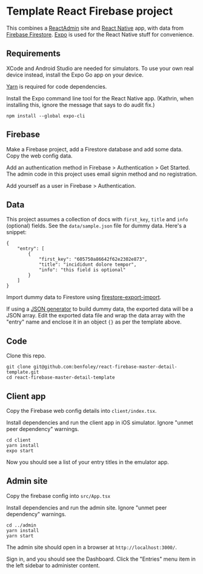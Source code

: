 # Template React Firebase project

This combines a [ReactAdmin](https://marmelab.com/react-admin/) site and [React Native](https://reactnative.dev/) app, with data from [Firebase Firestore](https://firebase.google.com/docs/firestore). [Expo](https://expo.io/) is used for the React Native stuff for convenience.


## Requirements

XCode and Android Studio are needed for simulators. To use your own real device instead, install the Expo Go app on your device.

[Yarn](https://yarnpkg.com/) is required for code dependencies. 

Install the Expo command line tool for the React Native app. 
(Kathrin, when installing this, ignore the message that says to do audit fix.)
```
npm install --global expo-cli
```


## Firebase

Make a Firebase project, add a Firestore database and add some data. Copy the web config data.

Add an authentication method in Firebase > Authentication > Get Started. The admin code in this project uses email signin method and no registration. 

Add yourself as a user in Firebase > Authentication.


## Data 

This project assumes a collection of docs with `first_key`, `title` and `info` (optional) fields. See the `data/sample.json` file for dummy data. Here's a snippet:

```
{
    "entry": [
        {
            "first_key": "605750a86642f62e2302e873",
            "title": "incididunt dolore tempor",
            "info": "this field is optional"
        }
    ]
}
```

Import dummy data to Firestore using [firestore-export-import](https://www.npmjs.com/package/firestore-export-import). 

If using a [JSON generator](https://next.json-generator.com/EyTd3VxV9) to build dummy data, the exported data will be a JSON array. Edit the exported data file and wrap the data array with the "entry" name and enclose it in an object `{}` as per the template above.


## Code

Clone this repo.
```
git clone git@github.com:benfoley/react-firebase-master-detail-template.git
cd react-firebase-master-detail-template
```


## Client app

Copy the Firebase web config details into `client/index.tsx`.

Install dependencies and run the client app in iOS simulator. Ignore "unmet peer dependency" warnings.
```
cd client
yarn install
expo start
```

Now you should see a list of your entry titles in the emulator app.


## Admin site

Copy the firebase config into `src/App.tsx`

Install dependencies and run the admin site. Ignore "unmet peer dependency" warnings.
```
cd ../admin
yarn install
yarn start
```
The admin site should open in a browser at `http://localhost:3000/`.

Sign in, and you should see the Dashboard. Click the "Entries" menu item in the left sidebar to administer content.
